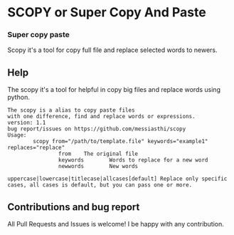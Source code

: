 # SCOPY or Super Copy And Paste
### Super copy paste
Scopy it's a  tool for copy full file and replace selected words to newers.

## Help
The scopy it's a tool for helpful in copy big files and replace words using python.

```
The scopy is a alias to copy paste files
with one difference, find and replace words or expressions.
version: 1.1
bug report/issues on https://github.com/messiasthi/scopy
Usage:
        scopy from="/path/to/template.file" keywords="example1" replaces="replace"
                from    The original file
                keywords        Words to replace for a new word
                newwords        New words
                        uppercase|lowercase|titlecase|allcases[default] Replace only specific cases, all cases is default, but you can pass one or more.
```
## Contributions and bug report

All Pull Requests and Issues is welcome! I be happy with any contribution.
